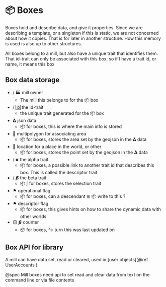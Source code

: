 # 📦 Boxes

Boxes hold and describe data, and give it properties. Since we are describing a template, or a singleton if this is static, we are not concerned about how it copies. That is for later in another structure. How this memory is used is also up to other structures.

All boxes belong to a mill, but also have a unique trait that identifies them. That id-trait can only be associated with this box, so if I have a trait id, or name, it means this box
<!-- TODO see if this works -->


## Box data storage



*   / 🏭 mill owner
    *   The mill this belongs to for the 📦 box
*   / 🆔  the id-trait
    *   the unique trait generated for the 📦 box
*   𝚫  json data
    *   📦 for boxes, this is where the main info is stored
*   💠 multipolygon for associating area
    *   📦 for boxes, stores the area set by the geojson in the 𝚫 data
*   📍 location for a place in the world, or other
    *    📦  for boxes, stores the point set by the geojson in the 𝚫 data
*   / 𝝰 the alpha trait
    *   📦 for boxes, a possible link to another trait id that describes this box. This is called the descriptor trait
*   / 𝞫  the beta trait
    *   📦 ∫ for boxes, stores the selection trait
*   ⚑ operational flag
    *   📦  for boxes, can a descendant ≣ 📦 write to this ?
*   ⚑ descriptor flag
    *   📦  for boxes, this gives hints on how to share the dynamic data with other worlds
*   🛈 𝞫 counter
    *   📦 for boxes, ↪  turn this was last updated on
    

## Box API for library 




A mill can have data set, read or cleared, used in [user objects](@ref UserAccounts ) 

@spec  Mill boxes need api to set read and clear data from text on the command line or via file contents

